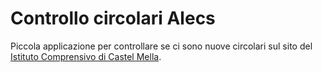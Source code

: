 # Controllo circolari Alecs

Piccola applicazione per controllare se ci sono nuove circolari sul sito del [Istituto Comprensivo di Castel Mella](https://iccastelmella.edu.it/le-circolari).
